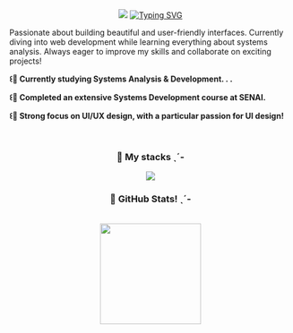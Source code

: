 <div align="center">
    <img src= "https://capsule-render.vercel.app/api?type=waving&height=150&color=F7D1F2">
  <a href="https://git.io/typing-svg">
    <a href="https://git.io/typing-svg"><img src="https://readme-typing-svg.demolab.com?font=Fira+Code&pause=1000&color=F7D1F2&width=435&lines=-%CB%8B%CB%8F++Welcome+to+my+profile!+%E2%98%86+%CB%8E%CB%8A-" alt="Typing SVG" /></a>
  </a>
</div>


  
<img align="right" alt="" src="https://i.pinimg.com/originals/38/83/8d/38838d2369fe10f9e3f03e92bde4883c.gif">

<p align="left">Passionate about building beautiful and user-friendly interfaces. Currently diving into web development while learning everything about systems analysis. Always eager to improve my skills and collaborate on exciting projects!

**<p align="left"> ꒰🐇 Currently studying Systems Analysis & Development. . .**

**<p align="left"> ꒰🐇 Completed an extensive Systems Development course at SENAI.**

 **<p align="left"> ꒰🐇 Strong focus on UI/UX design, with a particular passion for UI design!**




<br>
<h3 align="center">🎀 My stacks ˎˊ-</h3>

<p align="center">
  <a href="https://skillicons.dev">
    <img src="https://skillicons.dev/icons?i=react,html,css,sass,figma,js,ts,git,github,py,mysql" />
  </a>
    <br>
</p>


<div style="text-align: center;" align="center">
  <h3 align="center">🎀 GitHub Stats! ˎˊ-</h3>
  <br>
  <img height="180em" src="https://github-readme-stats.vercel.app/api?username=lewinott&show_icons=true&theme=dracula"/>
</div>

